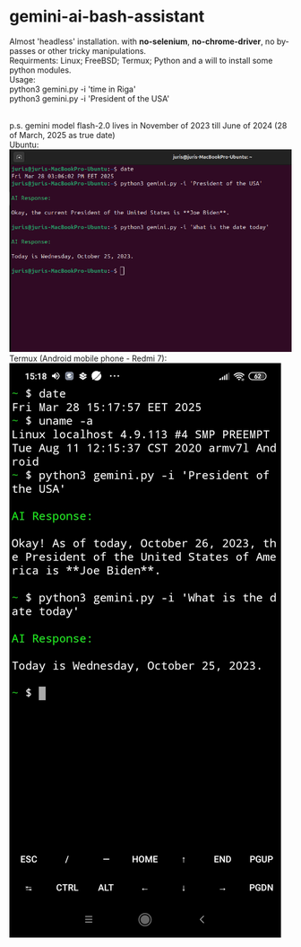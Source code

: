 # gemini-ai-bash-assistant
Almost 'headless' installation. with <b>no-selenium</b>, <b>no-chrome-driver</b>, no by-passes or other tricky manipulations.
<br>  Requirments:
    Linux;
    FreeBSD;
    Termux;
    Python
    and
    a will to install some python modules.
<br>Usage:
<br>python3 gemini.py -i 'time in Riga'
<br>python3 gemini.py -i 'President of the USA'

<br>p.s. gemini model flash-2.0 lives in November of 2023 till June of 2024 (28 of March, 2025 as true date)
<br> Ubuntu:
<br>![screenshot](1.png)
<br> Termux (Android mobile phone - Redmi 7):
<br>![screenshot](2.jpg)
